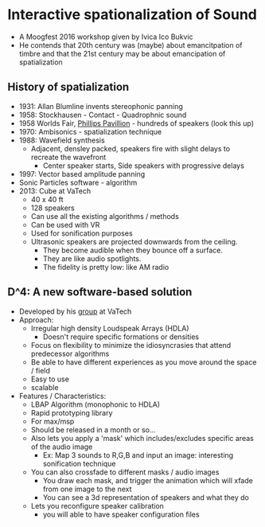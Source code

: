 Interactive spationalization of Sound
=====================
- A Moogfest 2016 workshop given by Ivica Ico Bukvic
- He contends that 20th century was (maybe) about emancitpation of timbre and that the 21st century may be about emancipation of spatialization

## History of spatialization
- 1931: Allan Blumline invents stereophonic panning
- 1958: Stockhausen - Contact - Quadrophnic sound
- 1958 Worlds Fair, [Phillips Pavillion](https://en.wikipedia.org/wiki/Philips_Pavilion) - hundreds of speakers  (look this up)
- 1970: Ambisonics - spatialization technique
- 1988: Wavefield synthesis 
    - Adjacent, densley packed, speakers fire with slight delays to recreate the wavefront
        - Center speaker starts, Side speakers with progressive delays
- 1997: Vector based amplitude panning
- Sonic Particles software - algorithm 
- 2013: Cube at VaTech
    - 40 x 40 ft
    - 128 speakers
    - Can use all the existing algorithms / methods
    - Can be used with VR
    - Used for sonification purposes
    - Ultrasonic speakers are projected downwards from the ceiling.
        - They become audible when they bounce off a surface.
        - They are like audio spotlights.
        - The fidelity is pretty low: like AM radio
        
## D^4: A new software-based solution 
- Developed by his [group](http://l2ork.music.vt.edu/main/) at VaTech 
- Approach: 
    - Irregular high density Loudspeak Arrays (HDLA)
        - Doesn't require specific formations or densities
    - Focus on flexibility to minimize the idiosyncrasies that attend predecessor algorithms
    - Be able to have different experiences as you move around the space / field
    - Easy to use
    - scalable
- Features / Characteristics:
    - LBAP Algorithm (monophonic to HDLA)
    - Rapid prototyping library
    - For max/msp
    - Should be released in a month or so...
    - Also lets you apply a 'mask' which includes/excludes specific areas of the audio image
        - Ex: Map 3 sounds to R,G,B and input an image: interesting sonification technique
    - You can also crossfade to different masks / audio images
        - You draw each mask, and trigger the animation which will xfade from one image to the next
        - You can see a 3d representation of speakers and what they do
    - Lets you reconfigure speaker calibration
        - you will able to have speaker configuration files    